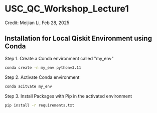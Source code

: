 # USC_QC_Workshop_Lecture1

Credit: Meijian Li, Feb 28, 2025   

## Installation for Local Qiskit Environment using Conda
Step 1. Create a Conda environment called "my_env"
```bash
conda create -n my_env python=3.11
```

Step 2. Activate Conda environment
```bash
conda acitvate my_env
```

Step 3. Install Packages with Pip in the activated environment
```bash
pip install -r requirements.txt
```
